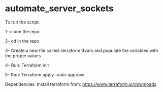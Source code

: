 # automate_server_sockets

To run the script:

1- clone the repo

2- cd in the repo

3- Create a new file called: terraform.tfvars and populate the variables with the proper values

4- Run: Terraform init

5- Run: Terraform apply -auto-approve



Dependencies:
Install terraform from: https://www.terraform.io/downloads
